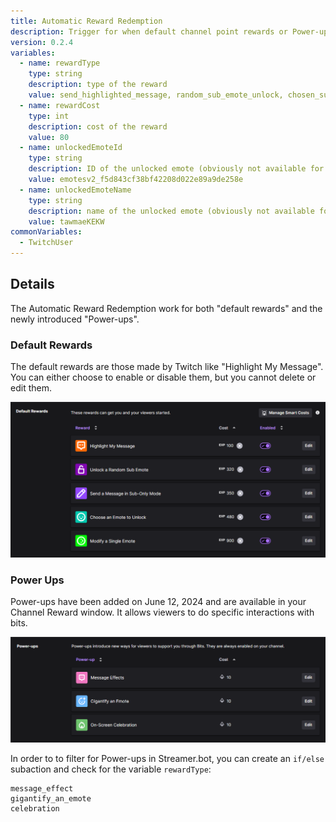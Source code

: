 ```yaml
---
title: Automatic Reward Redemption
description: Trigger for when default channel point rewards or Power-ups have been used
version: 0.2.4
variables:
  - name: rewardType
    type: string
    description: type of the reward
    value: send_highlighted_message, random_sub_emote_unlock, chosen_sub_emote_unlock, chosen_modified_sub_emote_unlock, single_message_bypass_sub_mode, message_effect, gigantify_an_emote, celebration
  - name: rewardCost
    type: int
    description: cost of the reward
    value: 80
  - name: unlockedEmoteId
    type: string
    description: ID of the unlocked emote (obviously not available for all reward types)
    value: emotesv2_f5d843cf38bf42208d022e89a9de258e
  - name: unlockedEmoteName
    type: string
    description: name of the unlocked emote (obviously not available for all reward types)
    value: tawmaeKEKW
commonVariables:
  - TwitchUser
---
```


## Details
The Automatic Reward Redemption work for both "default rewards" and the newly introduced "Power-ups".

### Default Rewards
The default rewards are those made by Twitch like "Highlight My Message". You can either choose to enable or disable them, but you cannot delete or edit them.

![Default Rewards](../assets/default_rewards.png)

### Power Ups
Power-ups have been added on June 12, 2024 and are available in your Channel Reward window. It allows viewers to do specific interactions with bits.

![Default Rewards](../assets/power_ups.png)


In order to to filter for Power-ups in Streamer.bot, you can create an `if/else` subaction and check for the variable `rewardType`:

```
message_effect
gigantify_an_emote
celebration
```
